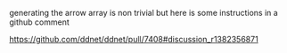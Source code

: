 generating the arrow array is non trivial but here is some instructions in a github comment

https://github.com/ddnet/ddnet/pull/7408#discussion_r1382356871